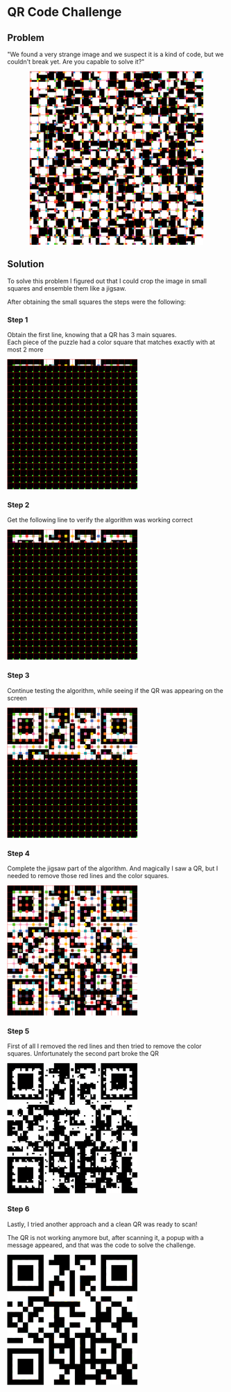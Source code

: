 # QR Code Challenge

## Problem

"We found a very strange image and we suspect it is a kind of code, but we couldn't break yet. Are you capable to solve it?"

<p align="center">
    <img width="400" alt="Step 1" src="./src/res/UGY0EKrw.png" />
</p>

## Solution

To solve this problem I figured out that I could crop the image in small squares and ensemble them like a jigsaw.

After obtaining the small squares the steps were the following:

### Step 1
Obtain the first line, knowing that a QR has 3 main squares.</br>
Each piece of the puzzle had a color square that matches exactly with at most 2 more

<img width="300" alt="Step 1" src="./src/res/final/01_final.png" />

### Step 2
Get the following line to verify the algorithm was working correct

<img width="300" alt="Step 2" src="./src/res/final/02_final.png" />

### Step 3
Continue testing the algorithm, while seeing if the QR was appearing on the screen

<img width="300" alt="Step 3" src="./src/res/final/03_final.png" />

### Step 4
Complete the jigsaw part of the algorithm. And magically I saw a QR, but I needed to remove those red lines and the color squares.

<img width="300" alt="Step 4" src="./src/res/final/04_final.png" />

### Step 5
First of all I removed the red lines and then tried to remove the color squares. Unfortunately the second part broke the QR

<img width="300" alt="Step 3" src="./src/res/final/05_final.png" />

### Step 6
Lastly, I tried another approach and a clean QR was ready to scan! 

The QR is not working anymore but, after scanning it, a popup with a message appeared, and that was the code to solve the challenge.

<img width="300" alt="Step 4" src="./src/res/final/06_final.png" />
